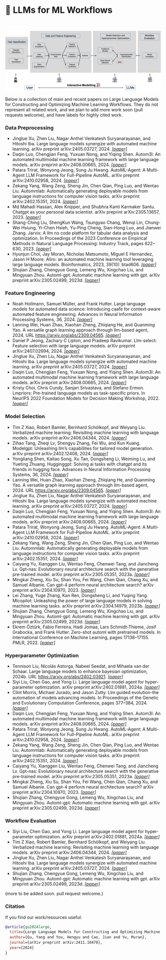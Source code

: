 # 📕 LLMs for ML Workflows

<br />

![teaser](MLWorkflow.png)

Below is a collection of main and recent papers on Large Language Models for Constructing and Optimizing Machine Learning Workflows. They do not represent all related work, and we plan to add more work soon (pull requests welcome), and have labels for highly cited work.



### Data Preprocessing

- Jinglue Xu, Zhen Liu, Nagar Anthel Venkatesh Suryanarayanan, and Hitoshi Iba. Large language models synergize with automated machine learning. arXiv preprint arXiv:2405.03727, 2024. [_[paper]_](https://arxiv.org/abs/2405.03727)
- Daqin Luo, Chengjian Feng, Yuxuan Nong, and Yiqing Shen. Autom3l: An automated multimodal machine learning framework with large language models. arXiv preprint arXiv:2408.00665, 2024. [_[paper]_](https://arxiv.org/abs/2408.00665)
- Patara Trirat, Wonyong Jeong, Sung Ju Hwang. AutoML-Agent: A Multi-Agent LLM Framework for Full-Pipeline AutoML. arXiv preprint arXiv:2410.02958, 2024. [_[paper]_](https://arxiv.org/abs/2410.02958)
- Zekang Yang, Wang Zeng, Sheng Jin, Chen Qian, Ping Luo, and Wentao Liu. Autommlab: Automatically generating deployable models from language instructions for computer vision tasks. arXiv preprint arXiv:2402.15351, 2024. [_[paper]_](https://arxiv.org/abs/2402.15351)
- Md Mahadi Hassan, Alex Knipper, and Shubhra Kanti Karmaker Santu. Chatgpt as your personal data scientist. arXiv preprint arXiv:2305.13657, 2023. [_[paper]_](https://arxiv.org/abs/2305.13657)
- Shang-Ching Liu, ShengKun Wang, Tsungyao Chang, Wenqi Lin, Chung-Wei Hsiung, Yi-Chen Hsieh, Yu-Ping Cheng, Sian-Hong Luo, and Jianwei Zhang. Jarvix: A llm no code platform for tabular data analysis and optimization. In Proceedings of the 2023 Conference on Empirical Methods in Natural Language Processing: Industry Track, pages 622–630, 2023. [_[paper]_](https://aclanthology.org/2023.emnlp-industry.59/)
- Hyunjun Choi, Jay Moran, Nicholas Matsumoto, Miguel E Hernandez, Jason H Moore. Aliro: an automated machine learning tool leveraging large language models. Bioinformatics, 2023, 39(10): btad606. [_[paper]_](https://academic.oup.com/bioinformatics/article/39/10/btad606/7291858)
- Shujian Zhang, Chengyue Gong, Lemeng Wu, Xingchao Liu, and Mingyuan Zhou. Automl-gpt: Automatic machine learning with gpt. arXiv preprint arXiv:2305.02499, 2023d. [_[paper]_](https://arxiv.org/abs/2305.02499)



### Feature Engineering

- Noah Hollmann, Samuel Müller, and Frank Hutter. Large language models for automated data science: Introducing caafe for context-aware automated feature engineering. Advances in Neural Information Processing Systems, 36, 2024. [_[paper]_](https://arxiv.org/abs/2305.03403)
- Lanning Wei, Huan Zhao, Xiaohan Zheng, Zhiqiang He, and Quanming Yao. A versatile graph learning approach through llm-based agent, 2024. URL https://arxiv.org/abs/2309.04565. [_[paper]_](https://arxiv.org/abs/2309.04565)
- Daniel P Jeong, Zachary C Lipton, and Pradeep Ravikumar. Llm-select: Feature selection with large language models. arXiv preprint arXiv:2407.02694, 2024. [_[paper]_](https://arxiv.org/abs/2407.02694)
- Jinglue Xu, Zhen Liu, Nagar Anthel Venkatesh Suryanarayanan, and Hitoshi Iba. Large language models synergize with automated machine learning. arXiv preprint arXiv:2405.03727, 2024. [_[paper]_](https://arxiv.org/abs/2405.03727)
- Daqin Luo, Chengjian Feng, Yuxuan Nong, and Yiqing Shen. Autom3l: An automated multimodal machine learning framework with large language models. arXiv preprint arXiv:2408.00665, 2024. [_[paper]_](https://arxiv.org/abs/2408.00665)
- Kristy Choi, Chris Cundy, Sanjari Srivastava, and Stefano Ermon. Lmpriors: Pre-trained language models as task-specific priors. In NeurIPS 2022 Foundation Models for Decision Making Workshop, 2022. [_[paper]_](https://arxiv.org/abs/2210.12530)



### Model Selection

- Tim Z Xiao, Robert Bamler, Bernhard Schölkopf, and Weiyang Liu. Verbalized machine learning: Revisiting machine learning with language models. arXiv preprint arXiv:2406.04344, 2024. [_[paper]_](https://arxiv.org/abs/2406.04344)
- Zihao Tang, Zheqi Lv, Shengyu Zhang, Fei Wu, and Kun Kuang. Modelgpt: Unleashing llm’s capabilities for tailored model generation. arXiv preprint arXiv:2402.12408, 2024. [_[paper]_](https://arxiv.org/abs/2402.12408)
- Yongliang Shen, Kaitao Song, Xu Tan, Dongsheng Li, Weiming Lu, and Yueting Zhuang. Hugginggpt: Solving ai tasks with chatgpt and its friends in hugging face. Advances in Neural Information Processing Systems, 36, 2024. [_[paper]_](https://arxiv.org/abs/2303.17580)
- Lanning Wei, Huan Zhao, Xiaohan Zheng, Zhiqiang He, and Quanming Yao. A versatile graph learning approach through llm-based agent, 2024. URL https://arxiv.org/abs/2309.04565. [_[paper]_](https://arxiv.org/abs/2309.04565)
- Jinglue Xu, Zhen Liu, Nagar Anthel Venkatesh Suryanarayanan, and Hitoshi Iba. Large language models synergize with automated machine learning. arXiv preprint arXiv:2405.03727, 2024. [_[paper]_](https://arxiv.org/abs/2405.03727)
- Daqin Luo, Chengjian Feng, Yuxuan Nong, and Yiqing Shen. Autom3l: An automated multimodal machine learning framework with large language models. arXiv preprint arXiv:2408.00665, 2024. [_[paper]_](https://arxiv.org/abs/2408.00665)
- Patara Trirat, Wonyong Jeong, Sung Ju Hwang. AutoML-Agent: A Multi-Agent LLM Framework for Full-Pipeline AutoML. arXiv preprint arXiv:2410.02958, 2024. [_[paper]_](https://arxiv.org/abs/2410.02958)
- Zekang Yang, Wang Zeng, Sheng Jin, Chen Qian, Ping Luo, and Wentao Liu. Autommlab: Automatically generating deployable models from language instructions for computer vision tasks. arXiv preprint arXiv:2402.15351, 2024. [_[paper]_](https://arxiv.org/abs/2402.15351)
- Caiyang Yu, Xianggen Liu, Wentao Feng, Chenwei Tang, and Jiancheng Lv. Gpt-nas: Evolutionary neural architecture search with the generative pre-trained model. arXiv preprint arXiv:2305.05351, 2023a. [_[paper]_](https://arxiv.org/abs/2305.05351)
- Mingkai Zheng, Xiu Su, Shan You, Fei Wang, Chen Qian, Chang Xu, and Samuel Albanie. Can gpt-4 perform neural architecture search? arXiv preprint arXiv:2304.10970, 2023. [_[paper]_](https://arxiv.org/abs/2304.10970)
- Lei Zhang, Yuge Zhang, Kan Ren, Dongsheng Li, and Yuqing Yang. Mlcopilot: Unleashing the power of large language models in solving machine learning tasks. arXiv preprint arXiv:2304.14979, 2023b. [_[paper]_](https://arxiv.org/abs/2304.14979)
- Shujian Zhang, Chengyue Gong, Lemeng Wu, Xingchao Liu, and Mingyuan Zhou. Automl-gpt: Automatic machine learning with gpt. arXiv preprint arXiv:2305.02499, 2023d. [_[paper]_](https://arxiv.org/abs/2305.02499)
- Ekrem Öztürk, Fabio Ferreira, Hadi Jomaa, Lars Schmidt-Thieme, Josif Grabocka, and Frank Hutter. Zero-shot automl with pretrained models. In International Conference on Machine Learning, pages 17138–17155. PMLR, 2022. [_[paper]_](https://proceedings.mlr.press/v162/ozturk22a.html)




### Hyperparameter Optimization

- Tennison Liu, Nicolás Astorga, Nabeel Seedat, and Mihaela van der Schaar. Large language models to enhance bayesian optimization, 2024b. URL https://arxiv.org/abs/2402.03921. [_[paper]_](https://arxiv.org/abs/2402.03921)
- Siyi Liu, Chen Gao, and Yong Li. Large language model agent for hyper-parameter optimization. arXiv preprint arXiv:2402.01881, 2024a. [_[paper]_](https://arxiv.org/abs/2402.01881)
- Clint Morris, Michael Jurado, and Jason Zutty. Llm guided evolution-the automation of models advancing models. In Proceedings of the Genetic and Evolutionary Computation Conference, pages 377–384, 2024. [_[paper]_](https://arxiv.org/abs/2403.11446)
- Daqin Luo, Chengjian Feng, Yuxuan Nong, and Yiqing Shen. Autom3l: An automated multimodal machine learning framework with large language models. arXiv preprint arXiv:2408.00665, 2024. [_[paper]_](https://arxiv.org/abs/2408.00665)
- Patara Trirat, Wonyong Jeong, Sung Ju Hwang. AutoML-Agent: A Multi-Agent LLM Framework for Full-Pipeline AutoML. arXiv preprint arXiv:2410.02958, 2024. [_[paper]_](https://arxiv.org/abs/2410.02958)
- Zekang Yang, Wang Zeng, Sheng Jin, Chen Qian, Ping Luo, and Wentao Liu. Autommlab: Automatically generating deployable models from language instructions for computer vision tasks. arXiv preprint arXiv:2402.15351, 2024. [_[paper]_](https://arxiv.org/abs/2402.15351)
- Caiyang Yu, Xianggen Liu, Wentao Feng, Chenwei Tang, and Jiancheng Lv. Gpt-nas: Evolutionary neural architecture search with the generative pre-trained model. arXiv preprint arXiv:2305.05351, 2023a. [_[paper]_](https://arxiv.org/abs/2305.05351)
- Mingkai Zheng, Xiu Su, Shan You, Fei Wang, Chen Qian, Chang Xu, and Samuel Albanie. Can gpt-4 perform neural architecture search? arXiv preprint arXiv:2304.10970, 2023. [_[paper]_](https://arxiv.org/abs/2304.10970)
- Shujian Zhang, Chengyue Gong, Lemeng Wu, Xingchao Liu, and Mingyuan Zhou. Automl-gpt: Automatic machine learning with gpt. arXiv preprint arXiv:2305.02499, 2023d. [_[paper]_](https://arxiv.org/abs/2305.02499)




### Workflow Evaluation

- Siyi Liu, Chen Gao, and Yong Li. Large language model agent for hyper-parameter optimization. arXiv preprint arXiv:2402.01881, 2024a. [_[paper]_](https://arxiv.org/abs/2402.01881)
- Tim Z Xiao, Robert Bamler, Bernhard Schölkopf, and Weiyang Liu. Verbalized machine learning: Revisiting machine learning with language models. arXiv preprint arXiv:2406.04344, 2024. [_[paper]_](https://arxiv.org/abs/2406.04344)
- Jinglue Xu, Zhen Liu, Nagar Anthel Venkatesh Suryanarayanan, and Hitoshi Iba. Large language models synergize with automated machine learning. arXiv preprint arXiv:2405.03727, 2024. [_[paper]_](https://arxiv.org/abs/2405.03727)
- Shujian Zhang, Chengyue Gong, Lemeng Wu, Xingchao Liu, and Mingyuan Zhou. Automl-gpt: Automatic machine learning with gpt. arXiv preprint arXiv:2305.02499, 2023d. [_[paper]_](https://arxiv.org/abs/2305.02499) 

(more to be added soon. pull request welcome.)



### Citation
If you find our work/resources useful:
```bibtex
@article{gu2024large,
  title={Large Language Models for Constructing and Optimizing Machine Learning Workflows: A Survey},
  author={Gu, Yang and You, Hengyu and Cao, Jian and Yu, Muran},
  journal={arXiv preprint arXiv:2411.10478},
  year={2024}
}
```